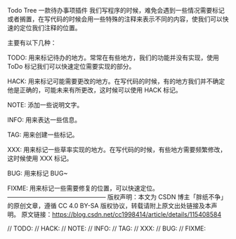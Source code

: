 Todo Tree 一款待办事项插件
我们写程序的时候，难免会遇到一些情况需要标记或者搁置，在写代码的时候会用一些特殊的注释来表示不同的内容，使我们可以快速的定位我们注释的位置。

主要有以下几种：

TODO: 用来标记待办的地方。常常在有些地方，我们的功能并没有实现，使用 ToDo 标记我们可以快速定位需要实现的部分。

HACK: 用来标记可能需要更改的地方。在写代码的时候，有的地方我们并不确定他是正确的，可能未来有所更改，这时候可以使用 HACK 标记。

NOTE: 添加一些说明文字。

INFO: 用来表达一些信息。

TAG: 用来创建一些标记。

XXX: 用来标记一些草率实现的地方。在写代码的时候，有些地方需要频繁修改，这时候使用 XXX 标记。

BUG: 用来标记 BUG~

FIXME: 用来标记一些需要修复的位置，可以快速定位。
————————————————
版权声明：本文为 CSDN 博主「胖纸不争」的原创文章，遵循 CC 4.0 BY-SA 版权协议，转载请附上原文出处链接及本声明。
原文链接：https://blog.csdn.net/cc1998414/article/details/115408584

// TODO:
// HACK:
// NOTE:
// INFO:
// TAG:
// XXX:
// BUG:
// FIXME:
